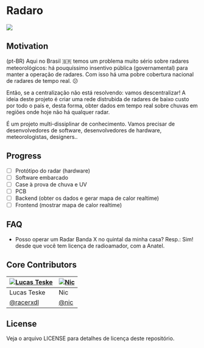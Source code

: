 # Radaro
<img src="https://media.giphy.com/media/TlK63EUHXaZjYgjJ9U4/giphy.gif"/>

## Motivation
(pt-BR) Aqui no Brasil 🇧🇷  temos um problema muito sério sobre radares meteorológicos: há pouquíssimo insentivo pública (governamental) para manter a operação de radares. Com isso há uma pobre cobertura nacional de radares de tempo real. 😕

Então, se a centralização não está resolvendo: vamos descentralizar! A ideia deste projeto é criar uma rede distrubida de radares de baixo custo por todo o país e, desta forma, obter dados em tempo real sobre chuvas em regiões onde hoje não há qualquer radar.

É um projeto multi-dissiplinar de conhecimento. Vamos precisar de desenvolvedores de software, desenvolvedores de hardware, meteorologistas, designers..


## Progress
- [ ] Protótipo do radar (hardware)
- [ ] Software embarcado
- [ ] Case à prova de chuva e UV
- [ ] PCB
- [ ] Backend (obter os dados e gerar mapa de calor realtime)
- [ ] Frontend (mostrar mapa de calor realtime)

## FAQ
- Posso operar um Radar Banda X no quintal da minha casa? Resp.: Sim! desde que você tem licença de radioamador, com a Anatel.



## Core Contributors

[![Lucas Teske](https://avatars1.githubusercontent.com/u/578310?s=64&v=4)](https://github.com/racerxdl) | [![Nic](https://avatars0.githubusercontent.com/u/66042?s=64&v=4)](https://github.com/nic)
|---|---|
| Lucas Teske | Nic |
| [@racerxdl](https://github.com/racerxdl) | [@nic](https://github.com/nic) |

## License
Veja o arquivo LICENSE para detalhes de licença deste repositório.
